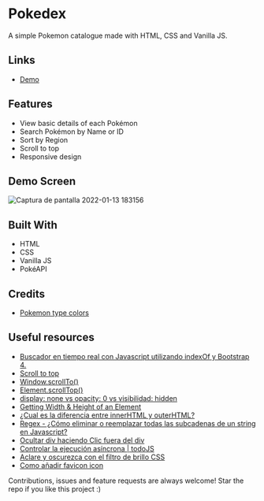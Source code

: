 # Pokedex
A simple Pokemon catalogue made with HTML, CSS and Vanilla JS.

## Links
- [Demo](https://mauricodev.github.io/pokedex)

## Features
- View basic details of each Pokémon
- Search Pokémon by Name or ID
- Sort by Region
- Scroll to top
- Responsive design

## Demo Screen

![Captura de pantalla 2022-01-13 183156](https://user-images.githubusercontent.com/70554280/149425503-a74c5d65-f292-42c8-b561-587fd249c4f5.jpg)


## Built With
- HTML
- CSS
- Vanilla JS
- PokéAPI

## Credits
- [Pokemon type colors](https://gist.github.com/apaleslimghost/0d25ec801ca4fc43317bcff298af43c3)

## Useful resources
- [Buscador en tiempo real con Javascript utilizando indexOf y Bootstrap 4.](https://www.youtube.com/watch?v=NduleX-AC74&t)
- [Scroll to top](https://www.youtube.com/watch?v=EqaatuE4vQE)
- [Window.scrollTo()](https://developer.mozilla.org/es/docs/Web/API/Window/scrollTo)
- [Element.scrollTop()](https://developer.mozilla.org/en-US/docs/Web/API/Element/scrollTop)
- [display: none vs opacity: 0 vs visibilidad: hidden](https://thisthat.dev/display-none-vs-opacity-0-vs-visibility-hidden/)
- [Getting Width & Height of an Element](https://www.javascripttutorial.net/javascript-dom/javascript-width-height/)
- [¿Cual es la diferencia entre innerHTML y outerHTML?](https://es.stackoverflow.com/questions/127011/cual-es-la-diferencia-entre-innerhtml-y-outerhtml)
- [Regex - ¿Cómo eliminar o reemplazar todas las subcadenas de un string en Javascript?](https://es.stackoverflow.com/questions/49125/c%C3%B3mo-eliminar-o-reemplazar-todas-las-subcadenas-de-un-string-en-javascript/49130)
- [Ocultar div haciendo Clic fuera del div](https://codepen.io/jguillermo-cel/pen/LyMJMX)
- [Controlar la ejecución asíncrona | todoJS](https://www.todojs.com/controlar-la-ejecucion-asincrona/)
- [Aclare y oscurezca con el filtro de brillo CSS](https://til.hashrocket.com/posts/4jhm8rrq7c-lighten-and-darken-with-css-brightness-filter)
- [Como añadir favicon icon](https://stackoverflow.com/questions/6644684/do-you-have-to-include-link-rel-icon-href-favicon-ico-type-image-x-icon)

Contributions, issues and feature requests are always welcome! Star the repo if you like this project :)
